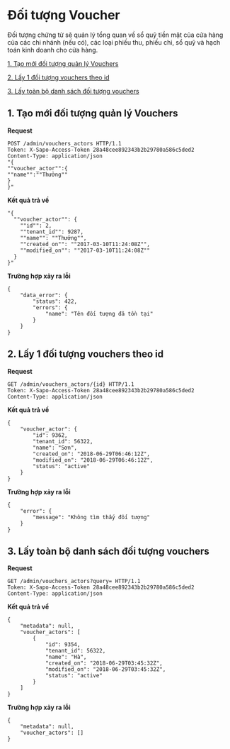 # Đối tượng Voucher
Đối tượng chứng từ sẽ quản lý tổng quan về sổ quỹ tiền mặt của cửa hàng của các chi nhánh (nếu có), các loại phiếu thu, phiếu chi, sổ quỹ và hạch toán kinh doanh cho cửa hàng.

[1. Tạo mới đối tượng quản lý Vouchers](#add-voucher_actors)

[2. Lấy 1 đối tượng vouchers theo id](#get-voucher_actors_id)

[3. Lấy toàn bộ danh sách đối tượng vouchers](#get-voucher_actors)

<a name="add-voucher_actors"></a>
## 1. Tạo mới đối tượng quản lý Vouchers
**Request**
```
POST /admin/vouchers_actors HTTP/1.1
Token: X-Sapo-Access-Token 28a48cee892343b2b29780a586c5ded2
Content-Type: application/json
"{
""voucher_actor"":{
""name"":""Thưởng""
}
}"
```
**Kết quả trả về**
```
"{
  ""voucher_actor"": {
    ""id"": 2,
    ""tenant_id"": 9287,
    ""name"": ""Thưởng"",
    ""created_on"": ""2017-03-10T11:24:08Z"",
    ""modified_on"": ""2017-03-10T11:24:08Z""
  }
}"
```
**Trường hợp xảy ra lỗi**
```
{
    "data_error": {
        "status": 422,
        "errors": {
            "name": "Tên đối tượng đã tồn tại"
        }
    }
}
```
<a name="get-voucher_actors_id"></a>
## 2. Lấy 1 đối tượng vouchers theo id
**Request**
```
GET /admin/vouchers_actors/{id} HTTP/1.1
Token: X-Sapo-Access-Token 28a48cee892343b2b29780a586c5ded2
Content-Type: application/json
```
**Kết quả trả về**
```
{
    "voucher_actor": {
        "id": 9362,
        "tenant_id": 56322,
        "name": "Sơn",
        "created_on": "2018-06-29T06:46:12Z",
        "modified_on": "2018-06-29T06:46:12Z",
        "status": "active"
    }
}
```
**Trường hợp xảy ra lỗi**
```
{
    "error": {
        "message": "Không tìm thấy đối tượng"
    }
}
```
<a name="get-voucher_actors"></a>
## 3. Lấy toàn bộ danh sách đối tượng vouchers
**Request**
```
GET /admin/vouchers_actors?query= HTTP/1.1
Token: X-Sapo-Access-Token 28a48cee892343b2b29780a586c5ded2
Content-Type: application/json
```
**Kết quả trả về**
```
{
    "metadata": null,
    "voucher_actors": [
        {
            "id": 9354,
            "tenant_id": 56322,
            "name": "Hà",
            "created_on": "2018-06-29T03:45:32Z",
            "modified_on": "2018-06-29T03:45:32Z",
            "status": "active"
        }
    ]
}
```
**Trường hợp xảy ra lỗi**
```
{
    "metadata": null,
    "voucher_actors": []
}
```

